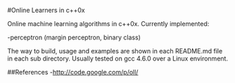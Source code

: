 #Online Learners in c++0x

Online machine learning algorithms in c++0x.
Currently  implemented:

-perceptron (margin perceptron, binary class)

The way to build, usage and examples are shown in each README.md file in each sub directory.
Usually tested on gcc 4.6.0 over a Linux environment.

##References
-http://code.google.com/p/oll/

